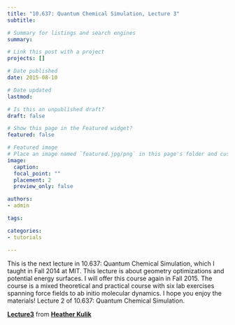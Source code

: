 ```yaml
---
title: "10.637: Quantum Chemical Simulation, Lecture 3"
subtitle: 

# Summary for listings and search engines
summary: 

# Link this post with a project
projects: []

# Date published
date: 2015-08-10

# Date updated
lastmod: 

# Is this an unpublished draft?
draft: false

# Show this page in the Featured widget?
featured: false

# Featured image
# Place an image named `featured.jpg/png` in this page's folder and customize its options here.
image:
  caption: 
  focal_point: ""
  placement: 2
  preview_only: false

authors:
- admin

tags:

categories:
- tutorials

---
```

This is the next lecture in 10.637: Quantum Chemical Simulation, which I taught in Fall 2014 at MIT. This lecture is about geometry optimizations and potential energy surfaces. I will offer this course again in Fall 2015. The course is a mixed theoretical and practical course with six lab exercises spanning force fields to ab initio molecular dynamics. I hope you enjoy the materials! Lecture 2 of 10.637: Quantum Chemical Simulation.



**[Lecture3](//www.slideshare.net/qchemforqespresso/lecture3-46436717 "Lecture3")**  from **[Heather Kulik](//www.slideshare.net/qchemforqespresso)**
